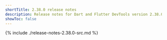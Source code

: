 ```yaml
---
shortTitle: 2.38.0 release notes
description: Release notes for Dart and Flutter DevTools version 2.38.0.
showToc: false
---
```


{% include ./release-notes-2.38.0-src.md %}
